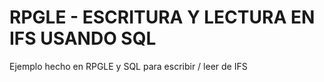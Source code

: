 # RPGLE - ESCRITURA Y LECTURA EN IFS USANDO SQL

Ejemplo hecho en RPGLE y SQL para escribir / leer de IFS
